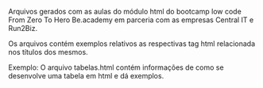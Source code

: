Arquivos gerados com as aulas do módulo html do bootcamp low code From Zero To Hero Be.academy em parceria com as empresas Central IT e Run2Biz.

Os arquivos contém exemplos relativos as respectivas tag html relacionada nos títulos dos mesmos.

Exemplo: O arquivo tabelas.html contém informações de como se desenvolve uma tabela em html e dá exemplos.
